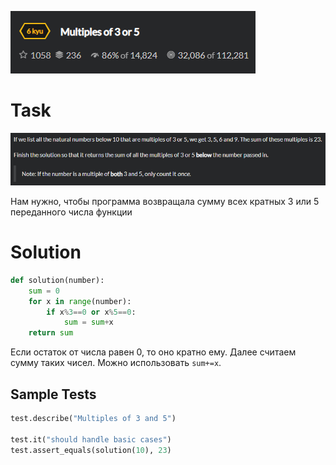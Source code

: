 ![main](./png/main.png)
# Task 
![task](./png/task.png)

Нам нужно, чтобы программа возвращала сумму всех кратных 3 или 5 переданного числа функции

#  Solution

```python
def solution(number):
	sum = 0
	for x in range(number):
		if x%3==0 or x%5==0:        
			sum = sum+x	
	return sum
```
Если остаток от числа равен 0, то оно кратно ему. Далее считаем сумму таких чисел. Можно использовать `sum+=x`.


## Sample Tests
```python
test.describe("Multiples of 3 and 5")

test.it("should handle basic cases")
test.assert_equals(solution(10), 23)
```